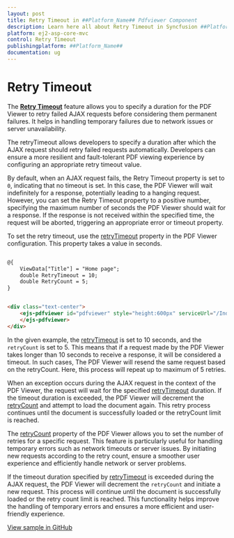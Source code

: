 ```yaml
---
layout: post
title: Retry Timeout in ##Platform_Name## Pdfviewer Component
description: Learn here all about Retry Timeout in Syncfusion ##Platform_Name## Pdfviewer component of Syncfusion Essential JS 2 and more.
platform: ej2-asp-core-mvc
control: Retry Timeout
publishingplatform: ##Platform_Name##
documentation: ug
---
```


# Retry Timeout

The **[Retry Timeout](https://help.syncfusion.com/cr/aspnetcore-js2/syncfusion.ej2.pdfviewer.pdfviewer.html?_ga=2.144520115.723518961.1687236178-1796867613.1686804317)** feature allows you to specify a duration for the PDF Viewer to retry failed AJAX requests before considering them permanent failures. It helps in handling temporary failures due to network issues or server unavailability.

The retryTimeout allows developers to specify a duration after which the AJAX request should retry failed requests automatically. Developers can ensure a more resilient and fault-tolerant PDF viewing experience by configuring an appropriate retry timeout value.

By default, when an AJAX request fails, the Retry Timeout property is set to `0`, indicating that no timeout is set. In this case, the PDF Viewer will wait indefinitely for a response, potentially leading to a hanging request. However, you can set the Retry Timeout property to a positive number, specifying the maximum number of seconds the PDF Viewer should wait for a response. If the response is not received within the specified time, the request will be aborted, triggering an appropriate error or timeout property.

To set the retry timeout, use the [retryTimeout](https://help.syncfusion.com/cr/aspnetmvc-js2/syncfusion.ej2.pdfviewer.pdfviewer.html#Syncfusion_EJ2_PdfViewer_PdfViewer_RetryTimeout) property in the PDF Viewer configuration. This property takes a value in seconds.

```html

@{
    ViewData["Title"] = "Home page";
    double RetryTimeout = 10;
    double RetryCount = 5;
}


<div class="text-center">
    <ejs-pdfviewer id="pdfviewer" style="height:600px" serviceUrl="/Index" retryTimeout="@RetryTimeout" retryCount="@RetryCount" documentPath="Data/PDF_Succinctly.pdf">
    </ejs-pdfviewer>
</div>

```

In the given example, the [retryTimeout](https://help.syncfusion.com/cr/aspnetmvc-js2/syncfusion.ej2.pdfviewer.pdfviewer.html#Syncfusion_EJ2_PdfViewer_PdfViewer_RetryTimeout) is set to 10 seconds, and the `retryCount` is set to 5. This means that if a request made by the PDF Viewer takes longer than 10 seconds to receive a response, it will be considered a timeout. In such cases, The PDF Viewer will resend the same request based on the retryCount. Here, this process will repeat up to maximum of 5 retries.

When an exception occurs during the AJAX request in the context of the PDF Viewer, the request will wait for the specified [retryTimeout](https://help.syncfusion.com/cr/aspnetmvc-js2/syncfusion.ej2.pdfviewer.pdfviewer.html#Syncfusion_EJ2_PdfViewer_PdfViewer_RetryTimeout) duration. If the timeout duration is exceeded, the PDF Viewer will decrement the [retryCount](https://help.syncfusion.com/cr/aspnetmvc-js2/syncfusion.ej2.pdfviewer.pdfviewer.html#Syncfusion_EJ2_PdfViewer_PdfViewer_RetryCount) and attempt to load the document again. This retry process continues until the document is successfully loaded or the retryCount limit is reached.

The [retryCount](https://help.syncfusion.com/cr/aspnetcore-js2/syncfusion.ej2.pdfviewer.pdfviewer.html?_ga=2.144520115.723518961.1687236178-1796867613.1686804317#:~:text=value%20is%20false-,RetryCount,-Specifies%20the%20retry) property of the PDF Viewer allows you to set the number of retries for a specific request. This feature is particularly useful for handling temporary errors such as network timeouts or server issues. By initiating new requests according to the retry count, ensure a smoother user experience and efficiently handle network or server problems.

If the timeout duration specified by [retryTimeout](https://help.syncfusion.com/cr/aspnetmvc-js2/syncfusion.ej2.pdfviewer.pdfviewer.html#Syncfusion_EJ2_PdfViewer_PdfViewer_RetryTimeout) is exceeded during the AJAX request, the PDF Viewer will decrement the `retryCount` and initiate a new request. This process will continue until the document is successfully loaded or the retry count limit is reached. This functionality helps improve the handling of temporary errors and ensures a more efficient and user-friendly experience.

[View sample in GitHub]()